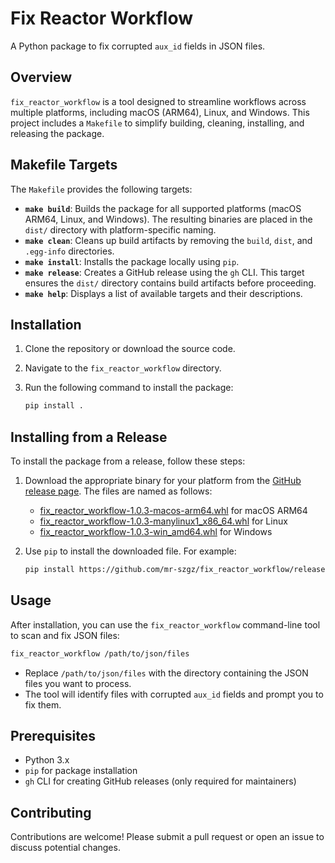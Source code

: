 # Fix Reactor Workflow

A Python package to fix corrupted `aux_id` fields in JSON files.

## Overview

`fix_reactor_workflow` is a tool designed to streamline workflows across multiple platforms, including macOS (ARM64), Linux, and Windows. This project includes a `Makefile` to simplify building, cleaning, installing, and releasing the package.

## Makefile Targets

The `Makefile` provides the following targets:

- **`make build`**: Builds the package for all supported platforms (macOS ARM64, Linux, and Windows). The resulting binaries are placed in the `dist/` directory with platform-specific naming.
- **`make clean`**: Cleans up build artifacts by removing the `build`, `dist`, and `.egg-info` directories.
- **`make install`**: Installs the package locally using `pip`.
- **`make release`**: Creates a GitHub release using the `gh` CLI. This target ensures the `dist/` directory contains build artifacts before proceeding.
- **`make help`**: Displays a list of available targets and their descriptions.

## Installation

1. Clone the repository or download the source code.
2. Navigate to the `fix_reactor_workflow` directory.
3. Run the following command to install the package:

   ```bash
   pip install .
   ```

## Installing from a Release

To install the package from a release, follow these steps:

1. Download the appropriate binary for your platform from the [GitHub release page](https://github.com/mr-szgz/fix_reactor_workflow/releases/tag/v1.0.3). The files are named as follows:
   - [fix_reactor_workflow-1.0.3-macos-arm64.whl](https://github.com/mr-szgz/fix_reactor_workflow/releases/download/v1.0.2/fix_reactor_workflow-1.0.3-macos-arm64.whl) for macOS ARM64
   - [fix_reactor_workflow-1.0.3-manylinux1_x86_64.whl](https://github.com/mr-szgz/fix_reactor_workflow/releases/download/v1.0.2/fix_reactor_workflow-1.0.3-manylinux1_x86_64.whl) for Linux
   - [fix_reactor_workflow-1.0.3-win_amd64.whl](https://github.com/mr-szgz/fix_reactor_workflow/releases/download/v1.0.2/fix_reactor_workflow-1.0.3-win_amd64.whl) for Windows

2. Use `pip` to install the downloaded file. For example:

   ```bash
   pip install https://github.com/mr-szgz/fix_reactor_workflow/releases/download/v1.0.3/fix_reactor_workflow-1.0.3-macos-arm64.whl
   ```

## Usage

After installation, you can use the `fix_reactor_workflow` command-line tool to scan and fix JSON files:

```bash
fix_reactor_workflow /path/to/json/files
```

- Replace `/path/to/json/files` with the directory containing the JSON files you want to process.
- The tool will identify files with corrupted `aux_id` fields and prompt you to fix them.

## Prerequisites

- Python 3.x
- `pip` for package installation
- `gh` CLI for creating GitHub releases (only required for maintainers)

## Contributing

Contributions are welcome! Please submit a pull request or open an issue to discuss potential changes.
